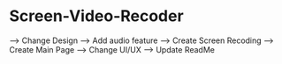 # Screen-Video-Recoder
--> Change Design 
--> Add audio feature 
--> Create Screen Recoding 
--> Create Main Page
--> Change UI/UX
--> Update ReadMe

